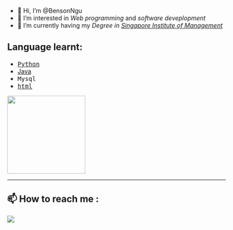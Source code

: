 - 👋 Hi, I’m @BensonNgu
- 👀 I’m interested in <em>Web programming</em> and <em>software deveplopment</em>
- 🌱 I’m currently having my <em>Degree in <a href="https://www.sim.edu.sg/">Singapore Institute of Management</a></em>

## Language learnt:
- [<kbd>Python</kbd>](https://github.com/BensonNgu/Python)
- [</kbd>Java</kbd>](https://github.com/BensonNgu/java)
- <kbd>Mysql</kbd>
- [<kbd>html</kbd>](https://github.com/BensonNgu/HTML-notes)
<div>
  <img height="180em" src="https://github-readme-stats.vercel.app/api/top-langs/?username=bensonngu&layout=compact&langs_count=8&theme=dracula"/>
</div>

---

## 📫 How to reach me :
[![](https://github.com/gauravghongde/social-icons/blob/master/SVG/Color/LinkedIN.svg)](https://www.linkedin.com/in/benson-ngu-aa070a1aa?lipi=urn%3Ali%3Apage%3Ad_flagship3_profile_view_base_contact_details%3Bl8X0AnWQQ56Lk5EIJVc0mA%3D%3D)


